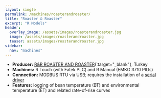 ```yaml
---
layout: single
permalink: /machines/roasterandroaster/
title: "Roaster & Roaster"
excerpt: "R Models"
header:
  overlay_image: /assets/images/roasterandroaster.jpg
  image: /assets/images/roasterandroaster.jpg
  teaser: assets/images/roasterandroaster.jpg
sidebar:
  nav: "machines"
---
```

* __Producer:__ [R&R  ROASTER AND ROASTER](https://www.roasterandroaster.com/){:target="_blank"}, Turkey
* __Machines:__ R Touch (with Fatek PLC) and R Manual (EMKO 3710 PIDs)
* __Connection:__ MODBUS RTU via USB; requires the installation of a [serial driver](/modbus_serial/)
* __Features:__ logging of bean temperature (BT) and environmental temperature (ET) and related rate-of-rise curves
